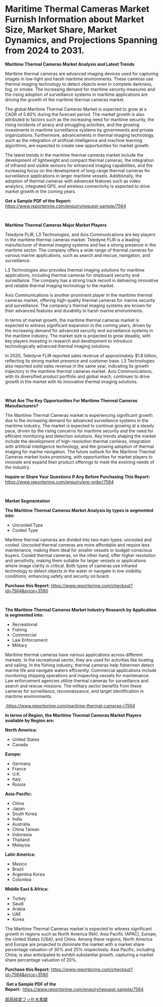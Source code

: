 <p><h1>Maritime Thermal Cameras Market Furnish Information about Market Size, Market Share, Market Dynamics, and Projections Spanning from 2024 to 2031.</h1></p><p><strong>Maritime Thermal Cameras Market Analysis and Latest Trends</strong></p>
<p><p>Maritime thermal cameras are advanced imaging devices used for capturing images in low-light and harsh maritime environments. These cameras use thermal imaging technology to detect objects even in complete darkness, fog, or smoke. The increasing demand for maritime security measures and the rising adoption of surveillance systems in maritime applications are driving the growth of the maritime thermal cameras market.</p><p>The global Maritime Thermal Cameras Market is expected to grow at a CAGR of 5.80% during the forecast period. The market growth is also attributed to factors such as the increasing need for maritime security, the rising incidents of piracy and smuggling activities, and the growing investments in maritime surveillance systems by governments and private organizations. Furthermore, advancements in thermal imaging technology, such as the integration of artificial intelligence and machine learning algorithms, are expected to create new opportunities for market growth.</p><p>The latest trends in the maritime thermal cameras market include the development of lightweight and compact thermal cameras, the integration of infrared and visible sensors for enhanced imaging capabilities, and the increasing focus on the development of long-range thermal cameras for surveillance applications in larger maritime vessels. Additionally, the adoption of thermal cameras with advanced features such as video analytics, integrated GPS, and wireless connectivity is expected to drive market growth in the coming years.</p></p>
<p><strong>Get a Sample PDF of the Report:&nbsp;</strong> <a href="https://www.reportprime.com/enquiry/request-sample/7564">https://www.reportprime.com/enquiry/request-sample/7564</a></p>
<p>&nbsp;</p>
<p><strong>Maritime Thermal Cameras Major Market Players</strong></p>
<p><p>Teledyne FLIR, L3 Technologies, and Axis Communications are key players in the maritime thermal cameras market. Teledyne FLIR is a leading manufacturer of thermal imaging systems and has a strong presence in the maritime sector. The company offers a wide range of thermal cameras for various marine applications, such as search and rescue, navigation, and surveillance.</p><p>L3 Technologies also provides thermal imaging solutions for maritime applications, including thermal cameras for shipboard security and surveillance. The company has a strong track record in delivering innovative and reliable thermal imaging technology to the market.</p><p>Axis Communications is another prominent player in the maritime thermal cameras market, offering high-quality thermal cameras for marine security and surveillance. The company's thermal imaging systems are known for their advanced features and durability in harsh marine environments.</p><p>In terms of market growth, the maritime thermal cameras market is expected to witness significant expansion in the coming years, driven by the increasing demand for advanced security and surveillance systems in the maritime industry. The market size is projected to grow steadily, with key players investing in research and development to introduce technologically advanced thermal imaging solutions.</p><p>In 2020, Teledyne FLIR reported sales revenue of approximately $1.8 billion, reflecting its strong market presence and customer base. L3 Technologies also reported solid sales revenue in the same year, indicating its growth trajectory in the maritime thermal cameras market. Axis Communications, with its diversified product portfolio and global reach, continues to drive growth in the market with its innovative thermal imaging solutions.</p></p>
<p>&nbsp;</p>
<p><strong>What Are The Key Opportunities For Maritime Thermal Cameras Manufacturers?</strong></p>
<p><p>The Maritime Thermal Cameras market is experiencing significant growth due to the increasing demand for advanced surveillance systems in the maritime industry. The market is expected to continue growing at a steady pace, driven by the rising concerns for maritime security and the need for efficient monitoring and detection solutions. Key trends shaping the market include the development of high-resolution thermal cameras, integration with artificial intelligence technology, and the growing adoption of thermal imaging for marine navigation. The future outlook for the Maritime Thermal Cameras market looks promising, with opportunities for market players to innovate and expand their product offerings to meet the evolving needs of the industry.</p></p>
<p><strong>Inquire or Share Your Questions If Any Before Purchasing This Report:</strong> <a href="https://www.reportprime.com/enquiry/pre-order/7564">https://www.reportprime.com/enquiry/pre-order/7564</a></p>
<p>&nbsp;</p>
<p><strong>Market Segmentation</strong></p>
<p><strong>The Maritime Thermal Cameras Market Analysis by types is segmented into:</strong></p>
<p><ul><li>Uncooled Type</li><li>Cooled Type</li></ul></p>
<p><p>Maritime thermal cameras are divided into two main types: uncooled and cooled. Uncooled thermal cameras are more affordable and require less maintenance, making them ideal for smaller vessels or budget-conscious buyers. Cooled thermal cameras, on the other hand, offer higher resolution and sensitivity, making them suitable for larger vessels or applications where image clarity is critical. Both types of cameras use infrared technology to detect objects in the water or navigate in low visibility conditions, enhancing safety and security on board.</p></p>
<p><strong>Purchase this Report:&nbsp;</strong><a href="https://www.reportprime.com/checkout?id=7564&price=3590">https://www.reportprime.com/checkout?id=7564&price=3590</a></p>
<p>&nbsp;</p>
<p><strong>The Maritime Thermal Cameras Market Industry Research by Application is segmented into:</strong></p>
<p><ul><li>Recreational</li><li>Fishing</li><li>Commercial</li><li>Law Enforcement</li><li>Military</li></ul></p>
<p><p>Maritime thermal cameras have various applications across different markets. In the recreational sector, they are used for activities like boating and sailing. In the fishing industry, thermal cameras help fishermen detect marine life and navigate waters efficiently. Commercial applications include monitoring shipping operations and inspecting vessels for maintenance. Law enforcement agencies utilize thermal cameras for surveillance and search and rescue missions. The military sector benefits from these cameras for surveillance, reconnaissance, and target identification in maritime environments.</p></p>
<p><a href="https://www.reportprime.com/maritime-thermal-cameras-r7564">&nbsp;https://www.reportprime.com/maritime-thermal-cameras-r7564</a></p>
<p><strong>In terms of Region, the Maritime Thermal Cameras Market Players available by Region are:</strong></p>
<p>
    <p> <strong> North America: </strong>
        <ul>
            <li>United States</li>
            <li>Canada</li>
        </ul>
        </p> 
    <p> <strong> Europe: </strong>
        <ul>
            <li>Germany</li>
            <li>France</li>
            <li>U.K.</li>
            <li>Italy</li>
            <li>Russia</li>
        </ul>
        </p> 
    <p> <strong> Asia-Pacific: </strong>
        <ul>
            <li>China</li>
            <li>Japan</li>
            <li>South Korea</li>
            <li>India</li>
            <li>Australia</li>
            <li>China Taiwan</li>
            <li>Indonesia</li>
            <li>Thailand</li>
            <li>Malaysia</li>
        </ul>
        </p> 
    <p> <strong> Latin America: </strong>
        <ul>
            <li>Mexico</li>
            <li>Brazil</li>
            <li>Argentina Korea</li>
            <li>Colombia</li>
        </ul>
        </p> 
    <p> <strong> Middle East & Africa: </strong>
        <ul>
            <li>Turkey</li>
            <li>Saudi</li>
            <li>Arabia</li>
            <li>UAE</li>
            <li>Korea</li>
        </ul>
    </p>
    </p>
<p><p>The Maritime Thermal Cameras market is expected to witness significant growth in regions such as North America (NA), Asia Pacific (APAC), Europe, the United States (USA), and China. Among these regions, North America and Europe are projected to dominate the market with a market share percentage valuation of 30% and 25% respectively. Asia Pacific, including China, is also anticipated to exhibit substantial growth, capturing a market share percentage valuation of 20%.</p></p>
<p><strong>Purchase this Report: </strong><a href="https://www.reportprime.com/checkout?id=7564&price=3590">https://www.reportprime.com/checkout?id=7564&price=3590</a></p>
<p>&nbsp;<strong>Get a Sample PDF of the Report:&nbsp;&nbsp;</strong><a href="https://www.reportprime.com/enquiry/request-sample/7564">https://www.reportprime.com/enquiry/request-sample/7564</a></p>
<p><strong></strong></p>
<p><p><a href="https://github.com/mreklxf44233/Market-Research-Report-List-1/blob/main/852349425035.md">超高純度フッ化水素酸</a></p></p>